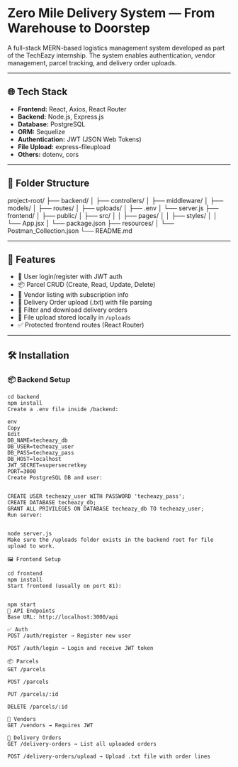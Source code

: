 # Zero Mile Delivery System — From Warehouse to Doorstep

A full-stack MERN-based logistics management system developed as part of the TechEazy internship. The system enables authentication, vendor management, parcel tracking, and delivery order uploads.

---

## 🌐 Tech Stack

- **Frontend:** React, Axios, React Router
- **Backend:** Node.js, Express.js
- **Database:** PostgreSQL
- **ORM:** Sequelize
- **Authentication:** JWT (JSON Web Tokens)
- **File Upload:** express-fileupload
- **Others:** dotenv, cors

---

## 📁 Folder Structure

project-root/
├── backend/
│ ├── controllers/
│ ├── middleware/
│ ├── models/
│ ├── routes/
│ ├── uploads/
│ ├── .env
│ └── server.js
├── frontend/
│ ├── public/
│ ├── src/
│ │ ├── pages/
│ │ ├── styles/
│ │ └── App.jsx
│ └── package.json
├── resources/
│ └── Postman_Collection.json
└── README.md



---

## 🧠 Features

- 🔐 User login/register with JWT auth
- 📦 Parcel CRUD (Create, Read, Update, Delete)
- 🏪 Vendor listing with subscription info
- 📄 Delivery Order upload (.txt) with file parsing
- 🔎 Filter and download delivery orders
- 📂 File upload stored locally in `/uploads`
- ✅ Protected frontend routes (React Router)

---

## 🛠️ Installation

### 📦 Backend Setup

```
cd backend
npm install
Create a .env file inside /backend:

env
Copy
Edit
DB_NAME=techeazy_db
DB_USER=techeazy_user
DB_PASS=techeazy_pass
DB_HOST=localhost
JWT_SECRET=supersecretkey
PORT=3000
Create PostgreSQL DB and user:


CREATE USER techeazy_user WITH PASSWORD 'techeazy_pass';
CREATE DATABASE techeazy_db;
GRANT ALL PRIVILEGES ON DATABASE techeazy_db TO techeazy_user;
Run server:


node server.js
Make sure the /uploads folder exists in the backend root for file upload to work.

🖼️ Frontend Setup

cd frontend
npm install
Start frontend (usually on port 81):


npm start
📮 API Endpoints
Base URL: http://localhost:3000/api

✅ Auth
POST /auth/register → Register new user

POST /auth/login → Login and receive JWT token

📦 Parcels
GET /parcels

POST /parcels

PUT /parcels/:id

DELETE /parcels/:id

🏪 Vendors
GET /vendors → Requires JWT

🚚 Delivery Orders
GET /delivery-orders → List all uploaded orders

POST /delivery-orders/upload → Upload .txt file with order lines

